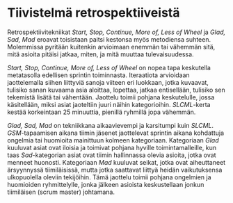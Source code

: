 # Tiivistelmä retrospektiiveistä

Retrospektiivitekniikat _Start, Stop, Continue, More of, Less of Wheel_ ja
_Glad, Sad, Mad_ eroavat toisistaan paitsi kestonsa myös metodiensa suhteen.
Molemmissa pyritään kuitenkin arvioimaan enemmän tai vähemmän sitä,
mitä asioita pitäisi jatkaa, miten, ja mitä muuttaa tulevaisuudessa.

_Start, Stop, Continue, More of, Less of Wheel_ on nopea tapa keskutella metatasolla
edellisen sprintin toiminnasta. Iteraatiota arvioidaan jaottelemalla siihen liittyviä
sanoja viiteen eri luokkaan, jotka kuvaavat, tulisiko sanan kuvaama asia aloittaa,
lopettaa, jatkaa entisellään, tulisiko sen tekemistä lisätä tai vähentään. Jaottelu
toimii pohjana keskutelulle, jossa käsitellään, miksi asiat jaoteltiin juuri näihin kategorioihin.
_SLCML_-kerta kestää korkeintaan 25 minuuttia, pienillä ryhmillä jopa vähemmän.

_Glad, Sad, Mad_ on tekniikkana aikaavievempi ja karsitumpi kuin _SLCML_.
_GSM_-tapaamisen aikana tiimin jäsenet jaottelevat sprintin aikana kohdattuja
ongelmia tai huomioita mainittuun kolmeen kategoriaan. Kategoriaan _Glad_ kuuluvat
asiat ovat iloisia ja toimivat pohjana hyville toimintamalleille, kun taas
_Sad_-kategorian asiat ovat tiimin hallinnassa olevia asioita, jotka ovat menneet huonosti.
Kategoriaan _Mad_ kuuluvat seikat, jotka ovat aiheuttaneet ärsyynnyssä tiimiläisissä,
mutta jotka saattavat liittyä heidän vaikutuksensa ulkopuolella oleviin tekijöihin.
Tämä jaottelu toimii pohjana ongelmien ja huomioiden ryhmittelylle, jonka jälkeen
asioista keskustellaan jonkun tiimiläisen (scrum master) johtamana.
